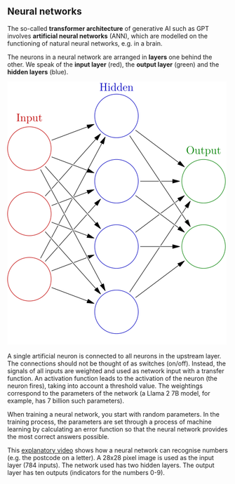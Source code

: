 ## Neural networks

The so-called **transformer architecture** of generative AI such as GPT involves **artificial neural networks** (ANN), which are modelled on the functioning of natural neural networks, e.g. in a brain.

The neurons in a neural network are arranged in **layers** one behind the other. We speak of the **input layer** (red), the **output layer** (green) and the **hidden layers** (blue).

![](images/neural-network.png "By Glosser.ca - Own work, Derivative of File:Artificial neural network.svg, CC BY-SA 3.0, https://commons.wikimedia.org/w/index.php?curid=24913461   ")

A single artificial neuron is connected to all neurons in the upstream layer. The connections should not be thought of as switches (on/off). Instead, the signals of all inputs are weighted and used as network input with a transfer function. An activation function leads to the activation of the neuron (the neuron fires), taking into account a threshold value. The weightings correspond to the parameters of the network (a Llama 2 7B model, for example, has 7 billion such parameters).

When training a neural network, you start with random parameters. In the training process, the parameters are set through a process of machine learning by calculating an error function so that the neural network provides the most correct answers possible.

This [explanatory video](https://www.youtube.com/watch?v=aircAruvnKk) shows how a neural network can recognise numbers (e.g. the postcode on a letter). A 28x28 pixel image is used as the input layer (784 inputs). The network used has two hidden layers. The output layer has ten outputs (indicators for the numbers 0-9).
